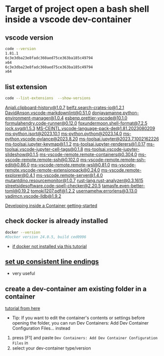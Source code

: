 # Target of project open a bash shell inside a vscode dev-container

## vscode version

```bash
code --version
1.81.1
6c3e3dba23e8fadc360aed75ce363ba185c49794
x64
6c3e3dba23e8fadc360aed75ce363ba185c49794
x64
```

## list extension

```bash
code --list-extensions  --show-versions 
```

Anjali.clipboard-history@1.0.7
belfz.search-crates-io@1.2.1
DavidAnson.vscode-markdownlint@0.51.0
donjayamanne.python-environment-manager@1.0.4
esbenp.prettier-vscode@10.1.0
formulahendry.code-runner@0.12.0
foxundermoon.shell-format@7.2.5
jock.svg@1.5.3
MS-CEINTL.vscode-language-pack-de@1.81.2023080209
ms-python.isort@2023.10.1
ms-python.python@2023.14.0
ms-python.vscode-pylance@2023.8.20
ms-toolsai.jupyter@2023.7.1002162226
ms-toolsai.jupyter-keymap@1.1.2
ms-toolsai.jupyter-renderers@1.0.17
ms-toolsai.vscode-jupyter-cell-tags@0.1.8
ms-toolsai.vscode-jupyter-slideshow@0.1.5
ms-vscode-remote.remote-containers@0.304.0
ms-vscode-remote.remote-ssh@0.102.0
ms-vscode-remote.remote-ssh-edit@0.86.0
ms-vscode-remote.remote-wsl@0.81.0
ms-vscode-remote.vscode-remote-extensionpack@0.24.0
ms-vscode.remote-explorer@0.4.1
ms-vscode.remote-server@1.4.0
mutantdino.resourcemonitor@1.0.7
rust-lang.rust-analyzer@0.3.1615
streetsidesoftware.code-spell-checker@2.20.5
tamasfe.even-better-toml@0.19.2
tomoki1207.pdf@1.2.2
usernamehw.errorlens@3.13.0
vadimcn.vscode-lldb@1.9.2

[Developing inside a Container getting-started](https://code.visualstudio.com/docs/devcontainers/containers#_getting-started)

## check docker is already installed

```bash
docker --version
#Docker version 24.0.5, build ced0996
```

- [if docker not installed via this tutorial](https://docs.docker.com/engine/install/ubuntu/)

## [set up consistent line endings](https://code.visualstudio.com/docs/remote/troubleshooting#_resolving-git-line-ending-issues-in-wsl-resulting-in-many-modified-files)

- very useful

## create a dev-container am existing folder in a container

[tutorial from here](https://code.visualstudio.com/docs/devcontainers/containers#_getting-started)

- Tip: If you want to edit the container's contents or settings before opening the folder, you can run Dev Containers: Add Dev Container Configuration Files... instead

1. press [F1] and paste ```Dev Containers: Add Dev Container Configuration Files``` in
2. select your dev-container type/version
